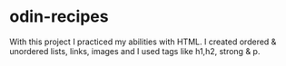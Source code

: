 # odin-recipes

With this project I practiced my abilities with HTML. I created ordered & unordered lists, links, images and I used tags like h1,h2, strong & p.
